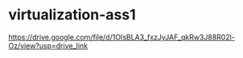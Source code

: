 # virtualization-ass1
https://drive.google.com/file/d/1OIsBLA3_fxzJyJAF_qkRw3J88R02l-Oz/view?usp=drive_link

